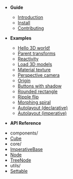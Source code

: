 - **Guide**

  - [Introduction](/)
  - [Install](/install.md)
  - [Contributing](/contributing.md)

- **Examples**

  - [Hello 3D world!](/examples/hello3d.md ':class=no-sublist')
  - [Parent transforms](/examples/parent-transforms.md ':class=no-sublist')
  - [Reactivity](/examples/reactivity.md ':class=no-sublist')
  - [Load 3D models](/examples/obj-model.md ':class=no-sublist')
  - [Material texture](/examples/material-texture.md ':class=no-sublist')
  - [Perspective camera](/examples/perspective-camera.md ':class=no-sublist')
  - [Origin](/examples/origin.md ':class=no-sublist')
  - [Buttons with shadow](/examples/buttons-with-shadow.md ':class=no-sublist')
  - [Rounded rectangle](/examples/rounded-rectangle.md ':class=no-sublist')
  - [Ripple flip](/examples/ripple-flip.md ':class=no-sublist')
  - [Morphing spiral](/examples/spiral.md ':class=no-sublist')
  - [Autolayout (declarative)](/examples/autolayout-declarative.md ':class=no-sublist')
  - [Autolayout (imperative)](/examples/autolayout-imperative.md ':class=no-sublist')

* **API Reference**

<!-- __API_AUTOGENERATED_BEGIN__ -->

- components/
- [Cube](/api/components/Cube.md)
- core/
- [ImperativeBase](/api/core/ImperativeBase.md)
- [Node](/api/core/Node.md)
- [TreeNode](/api/core/TreeNode.md)
- utils/
- [Settable](/api/utils/Settable.md)

<!-- __API_AUTOGENERATED_END__ -->

<!-- -   [Miscellaneous Notes](/notes.md) -->
